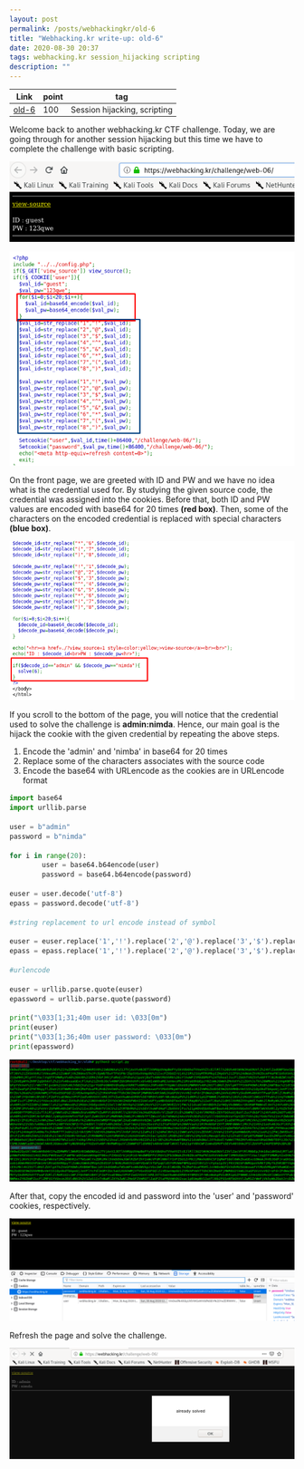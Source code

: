 ```yaml
---
layout: post
permalink: /posts/webhackingkr/old-6
title: "Webhacking.kr write-up: old-6"
date: 2020-08-30 20:37
tags: webhacking.kr session_hijacking scripting
description: ""
---
```


Link | point | tag
-----|-------|----
[old-6](https://webhacking.kr/challenge/web-06/) | 100 | Session hijacking, scripting

Welcome back to another webhacking.kr CTF challenge. Today, we are going through for another session hijacking but this time we have to complete the challenge with basic scripting.

![question](/assets/images/webhackingkr/2020-08-30-old-6/1.png)

![source](/assets/images/webhackingkr/2020-08-30-old-6/2.png)

On the front page, we are greeted with ID and PW and we have no idea what is the credential used for. By studying the given source code, the credential was assigned into the cookies. Before that, both ID and PW values are encoded with base64 for 20 times **(red box)**. Then, some of the characters on the encoded credential is replaced with special characters **(blue box)**.

![cred](/assets/images/webhackingkr/2020-08-30-old-6/3.png)

If you scroll to the bottom of the page, you will notice that the credential used to solve the challenge is **admin:nimda**. Hence, our main goal is the hijack the cookie with the given credential by repeating the above steps.

1. Encode the 'admin' and 'nimba' in base64 for 20 times
2. Replace some of the characters associates with the source code
3. Encode the base64 with URLencode as the cookies are in URLencode format

```python
import base64
import urllib.parse

user = b"admin"
password = b"nimda"

for i in range(20):
        user = base64.b64encode(user)
        password = base64.b64encode(password)

euser = user.decode('utf-8')
epass = password.decode('utf-8')

#string replacement to url encode instead of symbol

euser = euser.replace('1','!').replace('2','@').replace('3','$').replace('4','^').replace('5','&').replace('6','*').replace('7','(').replace('8',')')
epass = epass.replace('1','!').replace('2','@').replace('3','$').replace('4','^').replace('5','&').replace('6','*').replace('7','(').replace('8',')')

#urlencode

euser = urllib.parse.quote(euser)
epassword = urllib.parse.quote(password)

print("\033[1;31;40m user id: \033[0m")
print(euser)
print("\033[1;36;40m user password: \033[0m")
print(epassword)
```

![script](/assets/images/webhackingkr/2020-08-30-old-6/4.png)

After that, copy the encoded id and password into the 'user' and 'password' cookies, respectively.

![copy](/assets/images/webhackingkr/2020-08-30-old-6/5.png)

Refresh the page and solve the challenge.

![solve](/assets/images/webhackingkr/2020-08-30-old-6/6.png)
